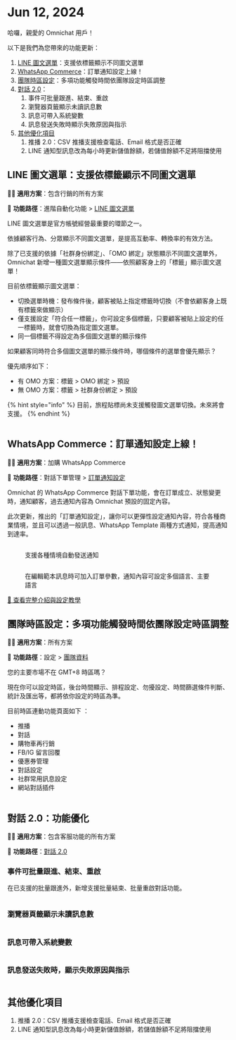 # Jun 12, 2024

哈囉，親愛的 Omnichat 用戶！

以下是我們為您帶來的功能更新：

1. [LINE 圖文選單](jun-12-2024.md#line-tu-wen-xuan-chan-zhi-yuan-yi-biao-qian-xian-shi-bu-tong-tu-wen-xuan-chan)：支援依標籤顯示不同圖文選單
2. [WhatsApp Commerce](jun-12-2024.md#whatsapp-commerce-ding-chan-tong-zhi-she-ding-shang-xian)：訂單通知設定上線！
3. [團隊時區設定](jun-12-2024.md#tuan-dui-shi-ou-she-ding-duo-xiang-gong-neng-chu-fa-shi-jian-yi-tuan-dui-she-ding-shi-ou-diao-zheng)：多項功能觸發時間依團隊設定時區調整
4. [對話 2.0](jun-12-2024.md#dui-hua-2.0-gong-neng-you-hua)：
   1. 事件可批量跟進、結束、重啟
   2. 瀏覽器頁籤顯示未讀訊息數
   3. 訊息可帶入系統變數
   4. 訊息發送失敗時顯示失敗原因與指示
5. [其他優化項目](jun-12-2024.md#qi-ta-you-hua-xiang-mu)
   1. 推播 2.0：CSV 推播支援檢查電話、Email 格式是否正確
   2. LINE 通知型訊息改為每小時更新儲值餘額，若儲值餘額不足將阻擋使用

## LINE 圖文選單：支援依標籤顯示不同圖文選單

🙌🏻 **適用方案**：包含行銷的所有方案

📍 **功能路徑**：進階自動化功能 > [LINE 圖文選單](https://console.omnichat.ai/richmenu)

LINE 圖文選單是官方帳號經營最重要的環節之一。

依據顧客行為、分眾顯示不同圖文選單，是提高互動率、轉換率的有效方法。

除了已支援的依據「社群身份綁定」、「OMO 綁定」狀態顯示不同圖文選單外，Omnichat 新增一種圖文選單顯示條件——依照顧客身上的「標籤」顯示圖文選單！

目前依標籤顯示圖文選單：

* 切換選單時機：發布條件後，顧客被貼上指定標籤時切換（不會依顧客身上既有標籤來做顯示）
* 僅支援設定「符合任一標籤」，你可設定多個標籤，只要顧客被貼上設定的任一標籤時，就會切換為指定圖文選單。
* 同一個標籤不得設定為多個圖文選單的顯示條件

如果顧客同時符合多個圖文選單的顯示條件時，哪個條件的選單會優先顯示？

優先順序如下：

* 有 OMO 方案：標籤 > OMO 綁定 > 預設
* 無 OMO 方案：標籤 > 社群身份綁定 > 預設

{% hint style="info" %}
&#x20;目前，旅程貼標尚未支援觸發圖文選單切換。未來將會支援。
{% endhint %}

<figure><img src="../.gitbook/assets/依標籤顯示圖文選單.png" alt=""><figcaption></figcaption></figure>

## WhatsApp Commerce：訂單通知設定上線！

🙌🏻 **適用方案**：加購 WhatsApp Commerce

📍 **功能路徑**：對話下單管理 > [訂單通知設定](https://console.omnichat.ai/chat-to-order-notification-setting)

Omnichat 的 WhatsApp Commerce 對話下單功能，會在訂單成立、狀態變更時，通知顧客，過去通知內容為 Omnichat 預設的固定內容。

此次更新，推出的「訂單通知設定」，讓你可以更彈性設定通知內容，符合各種商業情境，並且可以透過一般訊息、WhatsApp Template 兩種方式通知，提高通知到達率。

<figure><img src="../.gitbook/assets/WA CTO 1.png" alt=""><figcaption><p>支援各種情境自動發送通知</p></figcaption></figure>

<figure><img src="../.gitbook/assets/WA CTO 2.png" alt=""><figcaption><p>在編輯範本訊息時可加入訂單參數，通知內容可設定多個語言、主要語言</p></figcaption></figure>

[📃 查看完整介紹與設定教學](https://docs.google.com/presentation/d/1_5rrCROCc8wwN_4YcgxULJXT1F45EJDq1y2cmmGUd70/edit?usp=sharing)

## 團隊時區設定：多項功能觸發時間依團隊設定時區調整

🙌🏻 **適用方案**：所有方案

📍 **功能路徑**：設定 > [團隊資料](https://console.omnichat.ai/team-profile)

您的主要市場不在 GMT+8 時區嗎？

現在你可以設定時區，後台時間顯示、排程設定、勿擾設定、時間篩選條件判斷、統計及匯出等，都將依你設定的時區為準。

目前時區連動功能頁面如下 ：

* 推播
* 對話
* 購物車再行銷
* FB/IG 留言回覆
* 優惠券管理
* 對話設定
* 社群常用訊息設定
* 網站對話插件

<figure><img src="../.gitbook/assets/time zone.png" alt=""><figcaption></figcaption></figure>

## 對話 2.0：功能優化

🙌🏻 **適用方案**：包含客服功能的所有方案

📍 **功能路徑**：[對話 2.0](https://console.omnichat.ai/conversation)

### 事件可批量跟進、結束、重啟

在已支援的批量跟進外，新增支援批量結束、批量重啟對話功能。

<figure><img src="../.gitbook/assets/conversation 1.png" alt=""><figcaption></figcaption></figure>

### 瀏覽器頁籤顯示未讀訊息數

<figure><img src="../.gitbook/assets/conversation 2.png" alt=""><figcaption></figcaption></figure>

### 訊息可帶入系統變數

<figure><img src="../.gitbook/assets/conversation 3.png" alt=""><figcaption></figcaption></figure>

### 訊息發送失敗時，顯示失敗原因與指示

<figure><img src="../.gitbook/assets/conversation 4 (1).png" alt=""><figcaption></figcaption></figure>

## 其他優化項目

1. 推播 2.0：CSV 推播支援檢查電話、Email 格式是否正確
2. LINE 通知型訊息改為每小時更新儲值餘額，若儲值餘額不足將阻擋使用

<figure><img src="../.gitbook/assets/推播.png" alt=""><figcaption></figcaption></figure>
